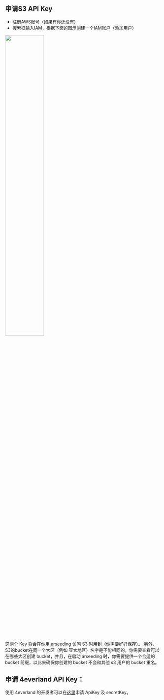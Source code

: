 ## 申请S3 API Key

- 注册AWS账号（如果有你还没有）
- 搜索框输入IAM，根据下面的图示创建一个IAM账户（添加用户）

<img src="https://arseed.web3infura.io/xSQU0WIu0nQRMDIZFQkYOtYHnjKWoVcDybsDvkF3s5E" height="50%" width="50%"/>


这两个 Key 将会在你用 arseeding 访问 S3 时用到（你需要好好保存）。
另外，S3的bucket在同一个大区（例如 亚太地区）名字是不能相同的，你需要查看可以在哪些大区创建 bucket，并且，在启动 arseeding 时，你需要提供一个合适的 bucket 前缀，以此来确保你创建的 bucket 不会和其他 s3 用户的 bucket 重名。

## 申请 4everland API Key：


使用 4everland 的开发者可以在[这里](https://dashboard.4everland.org/#/settings?tab=auth_tokens&sub=bucket_auth_tokens)申请 ApiKey 及 secretKey。

